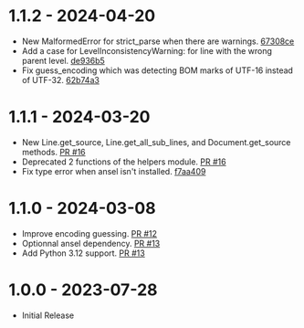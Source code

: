 1.1.2 - 2024-04-20
==================
- New MalformedError for strict_parse when there are warnings. [67308ce](https://github.com/GatienBouyer/fastgedcom/commit/67308ce18aa599e73055ede1ce03b898b381512f)
- Add a case for LevelInconsistencyWarning: for line with the wrong parent level. [de936b5](https://github.com/GatienBouyer/fastgedcom/commit/de936b53644b5abed62c33ae134b3e8f128a9308)
- Fix guess_encoding which was detecting BOM marks of UTF-16 instead of UTF-32. [62b74a3](https://github.com/GatienBouyer/fastgedcom/commit/62b74a3edfffa18eed6a0b725c42b70deefa7c70)

1.1.1 - 2024-03-20
==================

- New Line.get_source, Line.get_all_sub_lines, and Document.get_source methods. [PR #16](https://github.com/GatienBouyer/fastgedcom/pull/16)
- Deprecated 2 functions of the helpers module. [PR #16](https://github.com/GatienBouyer/fastgedcom/pull/16)
- Fix type error when ansel isn't installed. [f7aa409](https://github.com/GatienBouyer/fastgedcom/commit/f7aa40991fcdbe655e3af1bda138ac4e8b0dc4fc)

1.1.0 - 2024-03-08
==================

- Improve encoding guessing. [PR #12](https://github.com/GatienBouyer/fastgedcom/pull/12)
- Optionnal ansel dependency. [PR #13](https://github.com/GatienBouyer/fastgedcom/pull/13)
- Add Python 3.12 support. [PR #13](https://github.com/GatienBouyer/fastgedcom/pull/13)

1.0.0 - 2023-07-28
==================
- Initial Release
